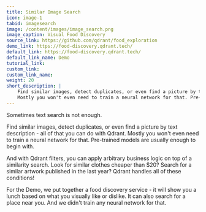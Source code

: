 ```yaml
---
title: Similar Image Search
icon: image-1
tabid: imagesearch
image: /content/images/image_search.png
image_caption: Visual Food Discovery
source_link: https://github.com/qdrant/food_exploration
demo_link: https://food-discovery.qdrant.tech/
default_link: https://food-discovery.qdrant.tech/
default_link_name: Demo
tutorial_link: 
custom_link:
custom_link_name: 
weight: 20
short_description: |
    Find similar images, detect duplicates, or even find a picture by text description - all of that you can do with Qdrant.
    Mostly you won't even need to train a neural network for that. Pre-trained models are usually enough to begin with. 
---
```


Sometimes text search is not enough. 

Find similar images, detect duplicates, or even find a picture by text description - all of that you can do with Qdrant.
Mostly you won't even need to train a neural network for that. Pre-trained models are usually enough to begin with. 

And with Qdrant filters, you can apply arbitrary business logic on top of a similarity search.
Look for similar clothes cheaper than $20? Search for a similar artwork published in the last year?
Qdrant handles all of these conditions!

For the Demo, we put together a food discovery service - it will show you a lunch based on what you visually like or dislike. It can also search for a place near you. And we didn't train any neural network for that.

